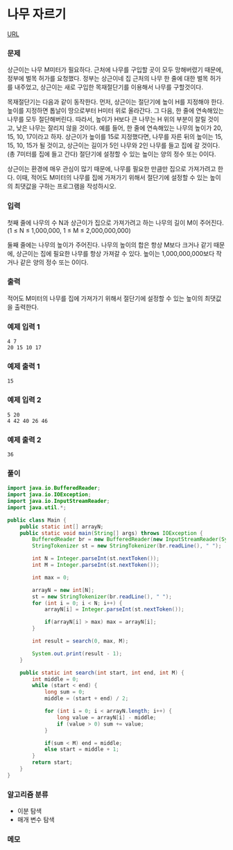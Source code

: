 나무 자르기
=============
[URL](https://www.acmicpc.net/problem//2805)

### 문제
상근이는 나무 M미터가 필요하다. 근처에 나무를 구입할 곳이 모두 망해버렸기 때문에, 정부에 벌목 허가를 요청했다. 정부는 상근이네 집 근처의 나무 한 줄에 대한 벌목 허가를 내주었고, 상근이는 새로 구입한 목재절단기를 이용해서 나무를 구할것이다.

목재절단기는 다음과 같이 동작한다. 먼저, 상근이는 절단기에 높이 H를 지정해야 한다. 높이를 지정하면 톱날이 땅으로부터 H미터 위로 올라간다. 그 다음, 한 줄에 연속해있는 나무를 모두 절단해버린다. 따라서, 높이가 H보다 큰 나무는 H 위의 부분이 잘릴 것이고, 낮은 나무는 잘리지 않을 것이다. 예를 들어, 한 줄에 연속해있는 나무의 높이가 20, 15, 10, 17이라고 하자. 상근이가 높이를 15로 지정했다면, 나무를 자른 뒤의 높이는 15, 15, 10, 15가 될 것이고, 상근이는 길이가 5인 나무와 2인 나무를 들고 집에 갈 것이다. (총 7미터를 집에 들고 간다) 절단기에 설정할 수 있는 높이는 양의 정수 또는 0이다.

상근이는 환경에 매우 관심이 많기 때문에, 나무를 필요한 만큼만 집으로 가져가려고 한다. 이때, 적어도 M미터의 나무를 집에 가져가기 위해서 절단기에 설정할 수 있는 높이의 최댓값을 구하는 프로그램을 작성하시오.

### 입력
첫째 줄에 나무의 수 N과 상근이가 집으로 가져가려고 하는 나무의 길이 M이 주어진다. (1 ≤ N ≤ 1,000,000, 1 ≤ M ≤ 2,000,000,000)

둘째 줄에는 나무의 높이가 주어진다. 나무의 높이의 합은 항상 M보다 크거나 같기 때문에, 상근이는 집에 필요한 나무를 항상 가져갈 수 있다. 높이는 1,000,000,000보다 작거나 같은 양의 정수 또는 0이다.

### 출력
적어도 M미터의 나무를 집에 가져가기 위해서 절단기에 설정할 수 있는 높이의 최댓값을 출력한다.

### 예제 입력 1
```
4 7
20 15 10 17
```

### 예제 출력 1
```
15
```

### 예제 입력 2
```
5 20
4 42 40 26 46
```

### 예제 출력 2
```
36
```

### 풀이
```java
import java.io.BufferedReader;
import java.io.IOException;
import java.io.InputStreamReader;
import java.util.*;

public class Main {
    public static int[] arrayN;
    public static void main(String[] args) throws IOException {
        BufferedReader br = new BufferedReader(new InputStreamReader(System.in));
        StringTokenizer st = new StringTokenizer(br.readLine(), " ");

        int N = Integer.parseInt(st.nextToken());
        int M = Integer.parseInt(st.nextToken());

        int max = 0;

        arrayN = new int[N];
        st = new StringTokenizer(br.readLine(), " ");
        for (int i = 0; i < N; i++) {
            arrayN[i] = Integer.parseInt(st.nextToken());

            if(arrayN[i] > max) max = arrayN[i];
        }

        int result = search(0, max, M);

        System.out.print(result - 1);
    }

    public static int search(int start, int end, int M) {
        int middle = 0;
        while (start < end) {
            long sum = 0;
            middle = (start + end) / 2;

            for (int i = 0; i < arrayN.length; i++) {
                long value = arrayN[i] - middle;
                if (value > 0) sum += value;
            }

            if(sum < M) end = middle;
            else start = middle + 1;
        }
        return start;
    }
}
```

### 알고리즘 분류 
- 이분 탐색
- 매개 변수 탐색

### 메모

